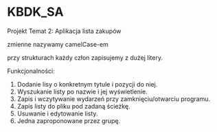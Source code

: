 # KBDK_SA
Projekt Temat 2: Aplikacja lista zakupów

zmienne nazywamy camelCase-em

przy strukturach każdy człon zapisujemy z dużej litery.

Funkcjonalności:

1. Dodanie lisy o konkretnym tytule i pozycji do niej.
2. Wyszukanie listy po nazwie i jej wyświetlenie.
3. Zapis i wczytywanie wydarzeń przy zamknięciu/otwarciu programu.
4. Zapis listy do pliku pod zadaną ścieżkę.
5. Usuwanie i edytowanie listy.
6. Jedna zaproponowane przez grupę.
